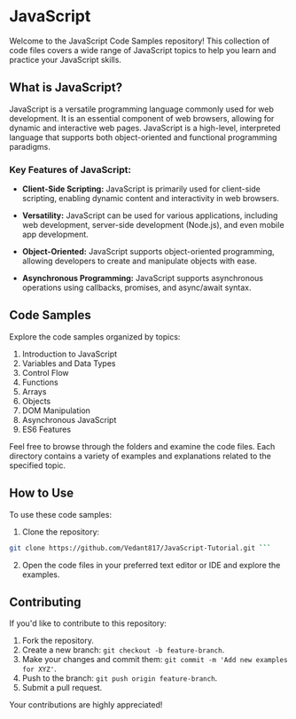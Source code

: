 # JavaScript

Welcome to the JavaScript Code Samples repository! This collection of code files covers a wide range of JavaScript topics to help you learn and practice your JavaScript skills.

## What is JavaScript?

JavaScript is a versatile programming language commonly used for web development. It is an essential component of web browsers, allowing for dynamic and interactive web pages. JavaScript is a high-level, interpreted language that supports both object-oriented and functional programming paradigms.

### Key Features of JavaScript:

- **Client-Side Scripting:** JavaScript is primarily used for client-side scripting, enabling dynamic content and interactivity in web browsers.

- **Versatility:** JavaScript can be used for various applications, including web development, server-side development (Node.js), and even mobile app development.

- **Object-Oriented:** JavaScript supports object-oriented programming, allowing developers to create and manipulate objects with ease.

- **Asynchronous Programming:** JavaScript supports asynchronous operations using callbacks, promises, and async/await syntax.

## Code Samples

Explore the code samples organized by topics:

1. Introduction to JavaScript
2. Variables and Data Types
3. Control Flow
4. Functions
5. Arrays
6. Objects
7. DOM Manipulation
8. Asynchronous JavaScript
9. ES6 Features

Feel free to browse through the folders and examine the code files. Each directory contains a variety of examples and explanations related to the specified topic.

## How to Use

To use these code samples:

1. Clone the repository:

```bash
git clone https://github.com/Vedant817/JavaScript-Tutorial.git ```
```
2.  Open the code files in your preferred text editor or IDE and explore the examples.

## Contributing

If you'd like to contribute to this repository:

1.  Fork the repository.
2.  Create a new branch: `git checkout -b feature-branch`.
3.  Make your changes and commit them: `git commit -m 'Add new examples for XYZ'`.
4.  Push to the branch: `git push origin feature-branch`.
5.  Submit a pull request.

Your contributions are highly appreciated!
